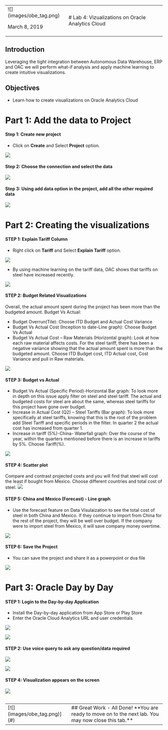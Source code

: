 <table class="tbl-heading"><tr><td class="td-logo">![](images/obe_tag.png)

March 8, 2019
</td>
<td class="td-banner">
# Lab 4: Vizualizations on Oracle Analytics Cloud
</td></tr><table>


## Introduction

Leveraging the tight integration between Autonomous Data Warehouse, ERP and OAC we will perform what-if analysis and apply machine learning to create intuitive visualizations.

## Objectives

-   Learn how to create visualizations on Oracle Analytics Cloud

# Part 1: Add the data to Project
#### **Step 1: Create new project**
-   Click on **Create** and Select **Project** option.

![](./images/400/Picture400-11.png)

#### **Step 2: Choose the connection and select the data**

![](./images/400/Picture400-12.png)

#### **Step 3: Using add data option in the project, add all the other required data**

![](./images/400/Picture400-13.png)

# Part 2: Creating the visualizations

#### **STEP 1: Explain Tariff Column**

-   Right click on **Tariff** and Select **Explain Tariff** option.

![](./images/400/Picture400-21.png)

-   By using machine learning on the tariff data, OAC shows that tariffs on steel have increased recently.

![](./images/400/Picture400-22.png)

#### **STEP 2: Budget Related Visualizations**

Overall, the actual amount spent during the project has been more than the budgeted amount.
Budget Vs Actual:
- Budget Overrun(Tile): Choose ITD Budget and Actual Cost Variance 
- Budget Vs Actual Cost (Inception to date-Line graph): Choose Budget Vs Actual
- Budget Vs Actual Cost – Raw Materials (Horizontal graph): Look at how each raw material affects costs. For the steel tariff, there has been a negative variance showing that the actual amount spent is more than the budgeted amount.
Choose ITD Budget cost, ITD Actual cost, Cost Variance and pull in Raw materials.


![](./images/400/Picture400-23.png)


#### **STEP 3: Budget vs Actual**

-	Budget Vs Actual (Specific Period)-Horizontal Bar graph: To look more in depth on this issue apply filter on steel and steel tariff. The actual and budgeted costs for steel are about the same, whereas steel tariffs for this project have gone over budget.
-	Increase in Actual Cost (Q2) – Steel Tariffs (Bar graph): To look more specifically at steel tariffs, knowing that this is the root of the problem add Steel Tariff and specific periods in the filter. In quarter 2 the actual cost has increased from quarter 1.
-	Increase in tariff (5%)-China- Waterfall graph: Over the course of the year, within the quarters mentioned before there is an increase in tariffs by 5%.
Choose Tariff(%).


![](./images/400/Picture400-25.png)

#### **STEP 4: Scatter plot**

Compare and contrast projected costs and you will find that steel will cost the least if bought from Mexico. Choose different countries and total cost of steel.
![](./images/400/Picture400-26.png)

#### **STEP 5: China and Mexico (Forecast) - Line graph**

-   Use the forecast feature on Data Visulaization to see the total cost of steel in both China and Mexico. If they continue to import from China for the rest of the project, they will be well over budget. If the company were to import steel from Mexico, it will save company money overtime.

![](./images/400/Picture400-28.png)

#### **STEP 6: Save the Project**

-   You can save the project and share it as a powerpoint or dva file

![](./images/400/Picture400-29.png)

# Part 3: Oracle Day by Day

#### **STEP 1: Login to the Day-by-day Application**

-   Install the Day-by-day application from App Store or Play Store
-   Enter the Oracle Cloud Analytics URL and user credentials

![](./images/400/Picture400-31.png)

![](./images/400/Picture400-32.png)

#### **STEP 2: Use voice query to ask any question/data required**

![](./images/400/Picture400-33.png)

![](./images/400/Picture400-34.png)

#### **STEP 4: Visualization appears on the screen**

![](./images/400/Picture400-35.png)


<table>
<tr><td class="td-logo">[![](images/obe_tag.png)](#)</td>
<td class="td-banner">
## Great Work - All Done!
**You are ready to move on to the next lab. You may now close this tab.**
</td>
</tr>
<table>
